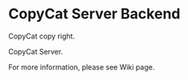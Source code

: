 # CopyCat Server Backend

CopyCat copy right.

CopyCat Server.

For more information, please see Wiki page.
